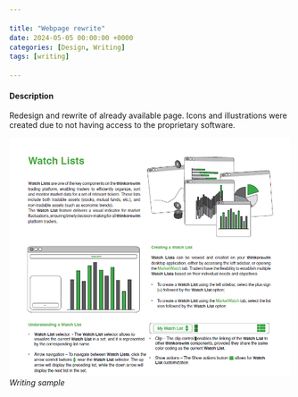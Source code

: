 ```yaml
---

title: "Webpage rewrite"
date: 2024-05-05 00:00:00 +0000
categories: [Design, Writing]
tags: [writing]

---
```


#### Description

Redesign and rewrite of already available page. Icons and illustrations were created due to not having access to the proprietary software. 

![writing-sample](../assets/img/tos/watchlists.png)
_Writing sample_

